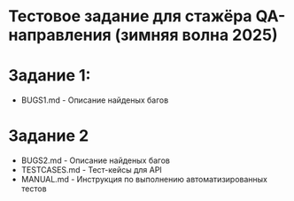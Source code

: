 # Тестовое задание для стажёра QA-направления (зимняя волна 2025)

# Задание 1:
* BUGS1.md - Описание найденых багов

# Задание 2
* BUGS2.md - Описание найденых багов
* TESTCASES.md - Тест-кейсы для API
* MANUAL.md - Инструкция по выполнению автоматизированных тестов
